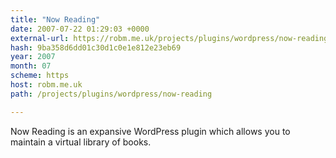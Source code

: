 ```yaml
---
title: "Now Reading"
date: 2007-07-22 01:29:03 +0000
external-url: https://robm.me.uk/projects/plugins/wordpress/now-reading
hash: 9ba358d6dd01c30d1c0e1e812e23eb69
year: 2007
month: 07
scheme: https
host: robm.me.uk
path: /projects/plugins/wordpress/now-reading

---
```


Now Reading is an expansive WordPress plugin which allows you to maintain a virtual library of books.
